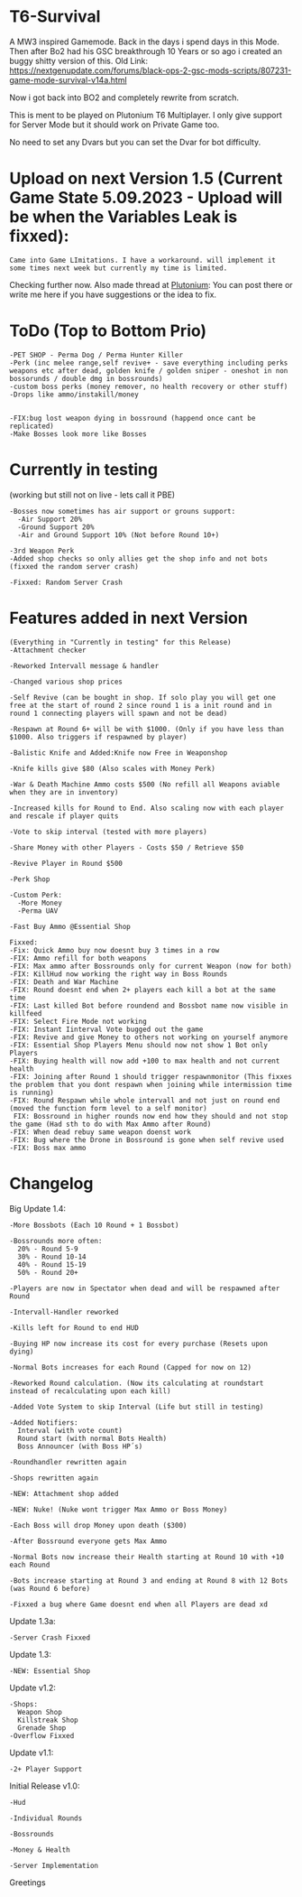 # T6-Survival
A MW3 inspired Gamemode. Back in the days i spend days in this Mode.
Then after Bo2 had his GSC breakthrough 10 Years or so ago i created an buggy shitty version of this.
Old Link: https://nextgenupdate.com/forums/black-ops-2-gsc-mods-scripts/807231-game-mode-survival-v14a.html

Now i got back into BO2 and completely rewrite from scratch.

This is ment to be played on Plutonium T6 Multiplayer.
I only give support for Server Mode but it should work on Private Game too.

No need to set any Dvars but you can set the Dvar for bot difficulty.

# Upload on next Version 1.5 (Current Game State 5.09.2023 - Upload will be when the Variables Leak is fixxed):
```
Came into Game LImitations. I have a workaround. will implement it some times next week but currently my time is limited.
```
Checking further now. Also made thread at [Plutonium](https://forum.plutonium.pw/topic/32144/exceeded-maximum-number-of-parent-server-script-variables):
You can post there or write me here if you have suggestions or the idea to fix.


# ToDo (Top to Bottom Prio)
```
-PET SHOP - Perma Dog / Perma Hunter Killer
-Perk (inc melee range,self revive+ - save everything including perks weapons etc after dead, golden knife / golden sniper - oneshot in non bossorunds / double dmg in bossrounds)
-custom boss perks (money remover, no health recovery or other stuff)
-Drops like ammo/instakill/money


-FIX:bug lost weapon dying in bossround (happend once cant be replicated)
-Make Bosses look more like Bosses
```

# Currently in testing 
(working but still not on live - lets call it PBE)
```
-Bosses now sometimes has air support or grouns support:
  -Air Support 20%
  -Ground Support 20%
  -Air and Ground Support 10% (Not before Round 10+)

-3rd Weapon Perk
-Added shop checks so only allies get the shop info and not bots (fixxed the random server crash)

-Fixxed: Random Server Crash
```

# Features added in next Version
```
(Everything in "Currently in testing" for this Release)
-Attachment checker

-Reworked Intervall message & handler

-Changed various shop prices

-Self Revive (can be bought in shop. If solo play you will get one free at the start of round 2 since round 1 is a init round and in round 1 connecting players will spawn and not be dead)

-Respawn at Round 6+ will be with $1000. (Only if you have less than $1000. Also triggers if respawned by player)

-Balistic Knife and Added:Knife now Free in Weaponshop

-Knife kills give $80 (Also scales with Money Perk)

-War & Death Machine Ammo costs $500 (No refill all Weapons aviable when they are in inventory)

-Increased kills for Round to End. Also scaling now with each player and rescale if player quits

-Vote to skip interval (tested with more players)

-Share Money with other Players - Costs $50 / Retrieve $50

-Revive Player in Round $500

-Perk Shop

-Custom Perk:
  -More Money
  -Perma UAV

-Fast Buy Ammo @Essential Shop

Fixxed:
-Fix: Quick Ammo buy now doesnt buy 3 times in a row
-FIX: Ammo refill for both weapons 
-FIX: Max ammo after Bossrounds only for current Weapon (now for both)
-FIX: KillHud now working the right way in Boss Rounds
-FIX: Death and War Machine
-FIX: Round doesnt end when 2+ players each kill a bot at the same time
-FIX: Last killed Bot before roundend and Bossbot name now visible in killfeed
-FIX: Select Fire Mode not working
-FIX: Instant Iinterval Vote bugged out the game
-FIX: Revive and give Money to others not working on yourself anymore
-FIX: Essential Shop Players Menu should now not show 1 Bot only Players
-FIX: Buying health will now add +100 to max health and not current health
-FIX: Joining after Round 1 should trigger respawnmonitor (This fixxes the problem that you dont respawn when joining while intermission time is running)
-FIX: Round Respawn while whole intervall and not just on round end (moved the function form level to a self monitor)
 FIX: Bossround in higher rounds now end how they should and not stop the game (Had sth to do with Max Ammo after Round)
-FIX: When dead rebuy same weapon doenst work
-FIX: Bug where the Drone in Bossround is gone when self revive used
-FIX: Boss max ammo
```

# Changelog
Big Update 1.4:
```
-More Bossbots (Each 10 Round + 1 Bossbot)

-Bossrounds more often:
  20% - Round 5-9
  30% - Round 10-14
  40% - Round 15-19
  50% - Round 20+

-Players are now in Spectator when dead and will be respawned after Round

-Intervall-Handler reworked

-Kills left for Round to end HUD

-Buying HP now increase its cost for every purchase (Resets upon dying)

-Normal Bots increases for each Round (Capped for now on 12)

-Reworked Round calculation. (Now its calculating at roundstart instead of recalculating upon each kill)

-Added Vote System to skip Interval (Life but still in testing)

-Added Notifiers:
  Interval (with vote count)
  Round start (with normal Bots Health)
  Boss Announcer (with Boss HP´s)

-Roundhandler rewritten again

-Shops rewritten again

-NEW: Attachment shop added

-NEW: Nuke! (Nuke wont trigger Max Ammo or Boss Money)

-Each Boss will drop Money upon death ($300)

-After Bossround everyone gets Max Ammo

-Normal Bots now increase their Health starting at Round 10 with +10 each Round

-Bots increase starting at Round 3 and ending at Round 8 with 12 Bots (was Round 6 before)

-Fixxed a bug where Game doesnt end when all Players are dead xd
```
Update 1.3a:
```
-Server Crash Fixxed
```
Update 1.3:
```
-NEW: Essential Shop
```
Update v1.2:
```
-Shops:
  Weapon Shop
  Killstreak Shop
  Grenade Shop
-Overflow Fixxed
```
Update v1.1:
```
-2+ Player Support
```
Initial Release v1.0:
```
-Hud

-Individual Rounds

-Bossrounds

-Money & Health

-Server Implementation
```

Greetings
